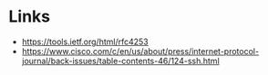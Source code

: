 # Links

- https://tools.ietf.org/html/rfc4253
- https://www.cisco.com/c/en/us/about/press/internet-protocol-journal/back-issues/table-contents-46/124-ssh.html 

